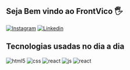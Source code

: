 

## Seja Bem vindo ao FrontVico 🖐️

[![Instagram](https://img.shields.io/badge/Instagram-E4405F?style=for-the-badge&logo=instagram&logoColor=white)](https://instagram.com/__ehovini)
[![Linkedin](https://img.shields.io/badge/LinkedIn-0077B5?style=for-the-badge&logo=linkedin&logoColor=white)](https://linkedin.com/FrontVico)


## Tecnologias usadas no dia a dia

<div style="display: inline_block">
  <img align="center" alt="html5" src="https://img.shields.io/badge/HTML5-E34F26?style=for-the-badge&logo=html5&logoColor=white" />
  <img align="center" alt="css" src="https://img.shields.io/badge/CSS3-1572B6?style=for-the-badge&logo=css3&logoColor=white" />
  <img align="center" alt="react" src="https://img.shields.io/badge/Tailwind_CSS-38B2AC?style=for-the-badge&logo=tailwind-css&logoColor=white" />
  <img align="center" alt="js" src="https://img.shields.io/badge/JavaScript-F7DF1E?style=for-the-badge&logo=javascript&logoColor=black" />
  <img align="center" alt="react" src="https://img.shields.io/badge/React-20232A?style=for-the-badge&logo=react&logoColor=61DAFB" />
  
</div><br/>

